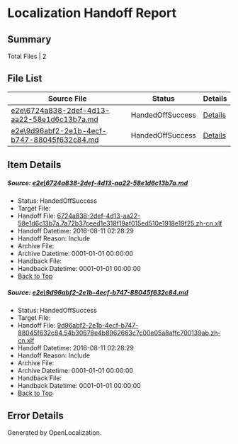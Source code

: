 # <a name='report-top'></a> Localization Handoff Report

## Summary
 Total Files | 2

## File List
 Source File | Status | Details 
 ----------- | ------ | ------- 
 [e2e\6724a838-2def-4d13-aa22-58e1d6c13b7a.md](https://github.com/OpenLocalizationTestOrg/oltest/blob/47d37187ed9388f49c815728b941c977e14aad3c/e2e/6724a838-2def-4d13-aa22-58e1d6c13b7a.md) | HandedOffSuccess | [Details](#d4c70a1d9b31b27b90770ead5aa883df6fe8def82)
 [e2e\9d96abf2-2e1b-4ecf-b747-88045f632c84.md](https://github.com/OpenLocalizationTestOrg/oltest/blob/47d37187ed9388f49c815728b941c977e14aad3c/e2e/9d96abf2-2e1b-4ecf-b747-88045f632c84.md) | HandedOffSuccess | [Details](#00d37ea255e109b0c1e157594155899f92f988174)

## Item Details
##### <a name='d4c70a1d9b31b27b90770ead5aa883df6fe8def82'></a> Source: [e2e\6724a838-2def-4d13-aa22-58e1d6c13b7a.md](https://github.com/OpenLocalizationTestOrg/oltest/blob/47d37187ed9388f49c815728b941c977e14aad3c/e2e/6724a838-2def-4d13-aa22-58e1d6c13b7a.md)
* Status: HandedOffSuccess
* Target File: 
* Handoff File: [6724a838-2def-4d13-aa22-58e1d6c13b7a.7a72b37ceed1e318f19af015ed510e1918e19f25.zh-cn.xlf](https://github.com/OpenLocalizationTestOrg/olhandoff-e2e/blob/cc7b3aaf7e2bb2eb6c8fa86095321eaaa1fb2bd0/ol-handoff/OpenLocalizationTestOrg/ol-test-zhcn/ci/ht/6724a838-2def-4d13-aa22-58e1d6c13b7a.7a72b37ceed1e318f19af015ed510e1918e19f25.zh-cn.xlf)
* Handoff Datetime: 2016-08-11 02:28:29
* Handoff Reason: Include
* Archive File: 
* Archive Datetime: 0001-01-01 00:00:00
* Handback File: 
* Handback Datetime: 0001-01-01 00:00:00
* [Back to Top](#report-top)

##### <a name='00d37ea255e109b0c1e157594155899f92f988174'></a> Source: [e2e\9d96abf2-2e1b-4ecf-b747-88045f632c84.md](https://github.com/OpenLocalizationTestOrg/oltest/blob/47d37187ed9388f49c815728b941c977e14aad3c/e2e/9d96abf2-2e1b-4ecf-b747-88045f632c84.md)
* Status: HandedOffSuccess
* Target File: 
* Handoff File: [9d96abf2-2e1b-4ecf-b747-88045f632c84.54b30678e4b8962663c7c00e05a8affc700139ab.zh-cn.xlf](https://github.com/OpenLocalizationTestOrg/olhandoff-e2e/blob/cc7b3aaf7e2bb2eb6c8fa86095321eaaa1fb2bd0/ol-handoff/OpenLocalizationTestOrg/ol-test-zhcn/ci/ht/9d96abf2-2e1b-4ecf-b747-88045f632c84.54b30678e4b8962663c7c00e05a8affc700139ab.zh-cn.xlf)
* Handoff Datetime: 2016-08-11 02:28:29
* Handoff Reason: Include
* Archive File: 
* Archive Datetime: 0001-01-01 00:00:00
* Handback File: 
* Handback Datetime: 0001-01-01 00:00:00
* [Back to Top](#report-top)


## Error Details

Generated by OpenLocalization.

